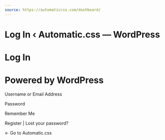 ```yaml
---
source: https://automaticcss.com/dashboard/
---
```


# Log In ‹ Automatic.css — WordPress

# Log In

# Powered by WordPress

Username or Email Address

Password

Remember Me

Register | Lost your password?

← Go to Automatic.css

